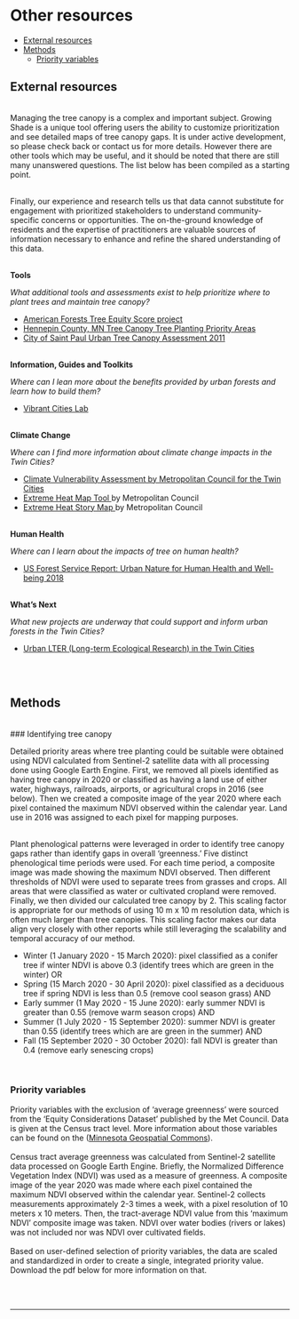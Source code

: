 Other resources
================

-   [External resources](#external-resources)
-   [Methods](#methods)
    -   [Priority variables](#priority-variables)

## External resources

<br> Managing the tree canopy is a complex and important subject.
Growing Shade is a unique tool offering users the ability to customize
prioritization and see detailed maps of tree canopy gaps. It is under
active development, so please check back or contact us for more details.
However there are other tools which may be useful, and it should be
noted that there are still many unanswered questions. The list below has
been compiled as a starting point.

<br> Finally, our experience and research tells us that data cannot
substitute for engagement with prioritized stakeholders to understand
community-specific concerns or opportunities. The on-the-ground
knowledge of residents and the expertise of practitioners are valuable
sources of information necessary to enhance and refine the shared
understanding of this data.

<br> **Tools**

*What additional tools and assessments exist to help prioritize where to
plant trees and maintain tree canopy?*

-   <a href = "https://www.americanforests.org/our-work/tree-equity-score/" target = "_blank">American
    Forests Tree Equity Score project</a>
-   <a href = "https://gis-hennepin.opendata.arcgis.com/pages/tree-planting" target = "_blank">Hennepin
    County, MN Tree Canopy Tree Planting Priority Areas</a>
-   <a href = "https://www.stpaul.gov/departments/parks-recreation/natural-resources/forestry/urban-tree-canopy-assessment" target = "_blank">City
    of Saint Paul Urban Tree Canopy Assessment 2011</a>

<br> **Information, Guides and Toolkits**

*Where can I lean more about the benefits provided by urban forests and
learn how to build them?*

-   <a href = "https://www.vibrantcitieslab.com/" target = "_blank">Vibrant
    Cities Lab</a>

<br> **Climate Change**

*Where can I find more information about climate change impacts in the
Twin Cities?*

-   <a href = "https://www.fs.usda.gov/sites/default/files/fs_media/fs_document/urbannatureforhumanhealthandwellbeing_508_01_30_18.pdf%22 %EF%BF%BDHYPERLINK %22https://metrocouncil.org/Communities/Planning/Local-Planning-Assistance/CVA.aspx"                 target = "_blank">Climate
    Vulnerability Assessment by Metropolitan Council for the Twin
    Cities</a>
-   <a href = "https://metrocouncil.maps.arcgis.com/apps/webappviewer/index.html?id=fd0956de60c547ea9dea736f35b3b57e"
              target = "_blank">Extreme Heat Map Tool </a> by
    Metropolitan Council
-   <a href = "https://metrocouncil.maps.arcgis.com/apps/MapJournal/index.html?appid=7d9cdd3929e9439bb5b25aa1186d5783"
              target = "_blank">Extreme Heat Story Map </a> by
    Metropolitan Council

<br> **Human Health**

*Where can I learn about the impacts of tree on human health?*

-   <a href = "https://www.fs.usda.gov/sites/default/files/fs_media/fs_document/urbannatureforhumanhealthandwellbeing_508_01_30_18.pdf" target = "_blank">US
    Forest Service Report: Urban Nature for Human Health and Well-being
    2018</a>

<br> **What’s Next**

*What new projects are underway that could support and inform urban
forests in the Twin Cities?*

-   <a href = "https://mspurbanlter.umn.edu/overview" target = "_blank">Urban
    LTER (Long-term Ecological Research) in the Twin Cities</a>

<br><br>

## Methods

<br> \#\#\# Identifying tree canopy

Detailed priority areas where tree planting could be suitable were
obtained using NDVI calculated from Sentinel-2 satellite data with all
processing done using Google Earth Engine. First, we removed all pixels
identified as having tree canopy in 2020 or classified as having a land
use of either water, highways, railroads, airports, or agricultural
crops in 2016 (see below). Then we created a composite image of the year
2020 where each pixel contained the maximum NDVI observed within the
calendar year. Land use in 2016 was assigned to each pixel for mapping
purposes.

<br> Plant phenological patterns were leveraged in order to identify
tree canopy gaps rather than identify gaps in overall ‘greenness.’ Five
distinct phenological time periods were used. For each time period, a
composite image was made showing the maximum NDVI observed. Then
different thresholds of NDVI were used to separate trees from grasses
and crops. All areas that were classified as water or cultivated
cropland were removed. Finally, we then divided our calculated tree
canopy by 2. This scaling factor is appropriate for our methods of using
10 m x 10 m resolution data, which is often much larger than tree
canopies. This scaling factor makes our data align very closely with
other reports while still leveraging the scalability and temporal
accuracy of our method.

-   Winter (1 January 2020 - 15 March 2020): pixel classified as a
    conifer tree if winter NDVI is above 0.3 (identify trees which are
    green in the winter) OR
-   Spring (15 March 2020 - 30 April 2020): pixel classified as a
    deciduous tree if spring NDVI is less than 0.5 (remove cool season
    grass) AND
-   Early summer (1 May 2020 - 15 June 2020): early summer NDVI is
    greater than 0.55 (remove warm season crops) AND
-   Summer (1 July 2020 - 15 September 2020): summer NDVI is greater
    than 0.55 (identify trees which are are green in the summer) AND
-   Fall (15 September 2020 - 30 October 2020): fall NDVI is greater
    than 0.4 (remove early senescing crops)

<br>

### Priority variables

Priority variables with the exclusion of ‘average greenness’ were
sourced from the ‘Equity Considerations Dataset’ published by the Met
Council. Data is given at the Census tract level. More information about
those variables can be found on the
(<a href="https://gisdata.mn.gov/dataset/us-mn-state-metc-society-equity-considerations" target="_blank">Minnesota
Geospatial Commons</a>). <br><br> Census tract average greenness was
calculated from Sentinel-2 satellite data processed on Google Earth
Engine. Briefly, the Normalized Difference Vegetation Index (NDVI) was
used as a measure of greenness. A composite image of the year 2020 was
made where each pixel contained the maximum NDVI observed within the
calendar year. Sentinel-2 collects measurements approximately 2-3 times
a week, with a pixel resolution of 10 meters x 10 meters. Then, the
tract-average NDVI value from this ‘maximum NDVI’ composite image was
taken. NDVI over water bodies (rivers or lakes) was not included nor was
NDVI over cultivated fields. <br><br> Based on user-defined selection of
priority variables, the data are scaled and standardized in order to
create a single, integrated priority value. Download the pdf below for
more information on that.

<br>

<!-- https://browser.creodias.eu/#lat=45.15999&lng=-92.79540&zoom=15&time=2020-07-05&preset=3_NDVI&datasource=Sentinel-2%20L1C -->
<br>
<hr>

<br>
